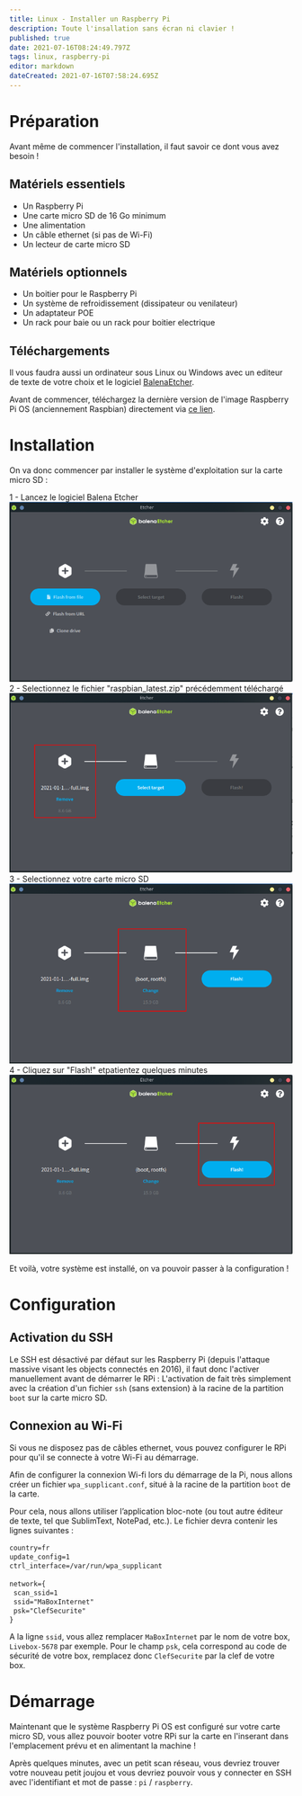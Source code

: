 ```yaml
---
title: Linux - Installer un Raspberry Pi
description: Toute l'insallation sans écran ni clavier !
published: true
date: 2021-07-16T08:24:49.797Z
tags: linux, raspberry-pi
editor: markdown
dateCreated: 2021-07-16T07:58:24.695Z
---
```


# Préparation
Avant même de commencer l'installation, il faut savoir ce dont vous avez besoin ! 

## Matériels essentiels
- Un Raspberry Pi
- Une carte micro SD de 16 Go minimum
- Une alimentation
- Un câble ethernet (si pas de Wi-Fi)
- Un lecteur de carte micro SD

## Matériels optionnels
- Un boitier pour le Raspberry Pi
- Un système de refroidissement (dissipateur ou venilateur)
- Un adaptateur POE
- Un rack pour baie ou un rack pour boitier electrique

## Téléchargements
Il vous faudra aussi un ordinateur sous Linux ou Windows avec un editeur de texte de votre choix et le logiciel [BalenaEtcher](https://www.balena.io/etcher/).

Avant de commencer, téléchargez la dernière version de l'image Raspberry Pi OS (anciennement Raspbian) directement via [ce lien](https://raspberry-pi.fr/download/raspbian_latest.zip).

# Installation

On va donc commencer par installer le système d'exploitation sur la carte micro SD :

1 - Lancez le logiciel Balena Etcher
![install_1.png](/images/linux/raspberry-pi/install_1.png)
2 - Selectionnez le fichier "raspbian_latest.zip" précédemment téléchargé
![install_2.png](/images/linux/raspberry-pi/install_2.png)
3 - Selectionnez votre carte micro SD
![install_3.png](/images/linux/raspberry-pi/install_3.png)
4 - Cliquez sur "Flash!" etpatientez quelques minutes
![install_4.png](/images/linux/raspberry-pi/install_4.png)

Et voilà, votre système est installé, on va pouvoir passer à la configuration !

# Configuration
## Activation du SSH
Le SSH est désactivé par défaut sur les Raspberry Pi (depuis l'attaque massive visant les objects connectés en 2016), il faut donc l'activer manuellement avant de démarrer le RPi :
L'activation de fait très simplement avec la création d'un fichier `ssh` (sans extension) à la racine de la partition `boot` sur la carte micro SD.

## Connexion au Wi-Fi
Si vous ne disposez pas de câbles ethernet, vous pouvez configurer le RPi pour qu'il se connecte à votre Wi-Fi au démarrage.

Afin de configurer la connexion Wi-fi lors du démarrage de la Pi, nous allons créer un fichier `wpa_supplicant.conf`, situé à la racine de la partition `boot` de la carte.

Pour cela, nous allons utiliser l’application bloc-note (ou tout autre éditeur de texte, tel que SublimText, NotePad, etc.). Le fichier devra contenir les lignes suivantes :
```
country=fr
update_config=1
ctrl_interface=/var/run/wpa_supplicant

network={
 scan_ssid=1
 ssid="MaBoxInternet"
 psk="ClefSecurite"
}
```

A la ligne `ssid`, vous allez remplacer `MaBoxInternet` par le nom de votre box, `Livebox-5678` par exemple. Pour le champ `psk`, cela correspond au code de sécurité de votre box, remplacez donc `ClefSecurite` par la clef de votre box.

# Démarrage
Maintenant que le système Raspberry Pi OS est configuré sur votre carte micro SD, vous allez pouvoir booter votre RPi sur la carte en l'inserant dans l'emplacement prévu et en alimentant la machine !

Après quelques minutes, avec un petit scan réseau, vous devriez trouver votre nouveau petit joujou et vous devriez pouvoir vous y connecter en SSH avec l'identifiant et mot de passe : `pi` / `raspberry`.